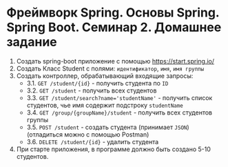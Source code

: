 # Фреймворк Spring. Основы Spring. Spring Boot. Семинар 2. Домашнее задание

1. Создать spring-boot приложение с помощью https://start.spring.io/
2. Создать Класс Student c полями: `идентификатор`, `имя`, `имя группы`
3. Создать контроллер, обрабатывающий входящие запросы:
   - 3.1. `GET /student/{id}` - получить студента по `ID`
   - 3.2. `GET /student` - получить всех студентов
   - 3.3. `GET /student/search?name='studentName'` - получить список студентов, чье имя содержит подстроку `studentName`
   - 3.4. `GET /group/{groupName}/student` - получить всех студентов группы
   - 3.5. `POST /student` - создать студента (принимает `JSON`) (отладиться можно с помощью Postman)
   - 3.6. `DELETE /student/{id}` - удалить студента
4. При старте приложения, в программе должно быть создано 5-10 студентов.
